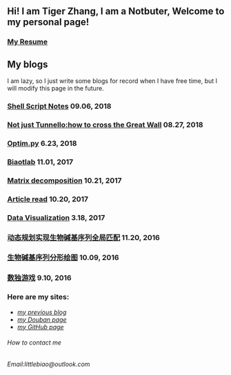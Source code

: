 ## Hi! I am Tiger Zhang, I am a Notbuter, Welcome to my personal page!
### [My Resume](resume.md)
## My blogs

I am lazy, so I just write some blogs  for record when I have free time, but I will modify this page  in the future.

### [Shell Script Notes](/files/2018_09_06/shell_notes.md) 09.06, 2018

### [Not just Tunnello:how to cross the Great Wall](/files/2018_08_27/2018_08_27.md) 08.27, 2018

### [Optim.py](/files/2018_6_23/2018_6_23.md) 6.23, 2018

### [Biaotlab](/files/2017_11_01/Biaotlab.md) 11.01, 2017

### [Matrix decomposition](/methods/svd/svd.html) 10.21, 2017

### [Article read](/articles/article_nmf_2001.html) 10.20, 2017

### [Data Visualization](dataVisFig.html) 3.18, 2017

### [动态规划实现生物碱基序列全局匹配](/files/2016_11_20/2017_11_20.md) 11.20, 2016

###  [生物碱基序列分形绘图](/files/2016_10_09/2017_10_09.html) 10.09, 2016

### [数独游戏](/files/2016_09_10/suduku.md) 9.10, 2016

### Here are my sites:

* _[my previous blog](http://www.cnblogs.com/TigerZhang/)_
* _[my Douban page](https://www.douban.com/people/158471093/)_
* _[my GitHub page](https://github.com/Codsir)_


###### How to contact me
_Email:littlebiao@outlook.com_


